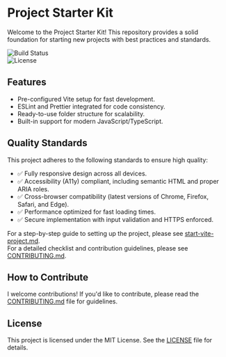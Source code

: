 # Project Starter Kit  

Welcome to the Project Starter Kit! This repository provides a solid foundation for starting new projects with best practices and standards.  

![Build Status](https://img.shields.io/github/actions/workflow/status/OmarAlawi16/Project-Starter-Kit/ci.yml?branch=main)  
![License](https://img.shields.io/github/license/OmarAlawi16/Project-Starter-Kit)  

## Features  
- Pre-configured Vite setup for fast development.  
- ESLint and Prettier integrated for code consistency.  
- Ready-to-use folder structure for scalability.  
- Built-in support for modern JavaScript/TypeScript.  

## Quality Standards  

This project adheres to the following standards to ensure high quality:  

- ✅ Fully responsive design across all devices.  
- ✅ Accessibility (A11y) compliant, including semantic HTML and proper ARIA roles.  
- ✅ Cross-browser compatibility (latest versions of Chrome, Firefox, Safari, and Edge).  
- ✅ Performance optimized for fast loading times.  
- ✅ Secure implementation with input validation and HTTPS enforced.  

For a step-by-step guide to setting up the project, please see [start-vite-project.md](start-vite-project.md).  
For a detailed checklist and contribution guidelines, please see [CONTRIBUTING.md](CONTRIBUTING.md).  

## How to Contribute  

I welcome contributions! If you'd like to contribute, please read the [CONTRIBUTING.md](CONTRIBUTING.md) file for guidelines.  

## License  

This project is licensed under the MIT License. See the [LICENSE](LICENSE) file for details.
